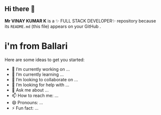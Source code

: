 ## Hi there 👋


**Mr VINAY KUMAR K** is a ✨ FULL STACK DEVELOPER✨ repository because its `README.md` (this file) appears on your GitHub .

<h1>i'm from Ballari </h1>
Here are some ideas to get you started:

- 🔭 I’m currently working on ...
- 🌱 I’m currently learning ...
- 👯 I’m looking to collaborate on ...
- 🤔 I’m looking for help with ...
- 💬 Ask me about ...
- 📫 How to reach me: ...
- 😄 Pronouns: ...
- ⚡ Fun fact: ...

